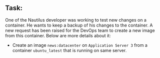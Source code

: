 ## Task:

One of the Nautilus developer was working to test new changes on a container. He wants to keep a backup of his changes to the container. A new request has been raised for the DevOps team to create a new image from this container. Below are more details about it:

* Create an image `news:datacenter` on `Application Server 3` from a container `ubuntu_latest` that is running on same server.